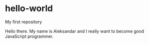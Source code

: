 # hello-world
My first repository


Hello there. My name is Aleksandar and I really want to become good JavaScript programmer.
